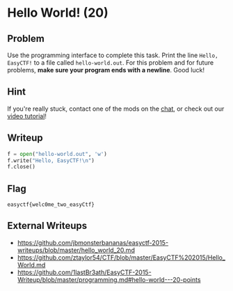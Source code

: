 # Hello World! (20)

## Problem

Use the programming interface to complete this task. Print the line `Hello, EasyCTF!` to a file called `hello-world.out`. For this problem and for future problems,&nbsp;**make sure your program ends with a newline**. Good luck!

## Hint

If you're really stuck, contact one of the mods on the [chat](https://www.easyctf.com/chat), or check out our [video tutorial](https://www.youtube.com/watch?v=GP1ZfzRSclQ)!

## Writeup
```python
f = open("hello-world.out", 'w')
f.write("Hello, EasyCTF!\n")
f.close()

```


## Flag
`easyctf{welc0me_two_easyCtf}`

## External Writeups

* https://github.com/jbmonsterbananas/easyctf-2015-writeups/blob/master/hello_world_20.md
* https://github.com/ztaylor54/CTF/blob/master/EasyCTF%202015/Hello_World.md
* https://github.com/1lastBr3ath/EasyCTF-2015-Writeup/blob/master/programming.md#hello-world---20-points
